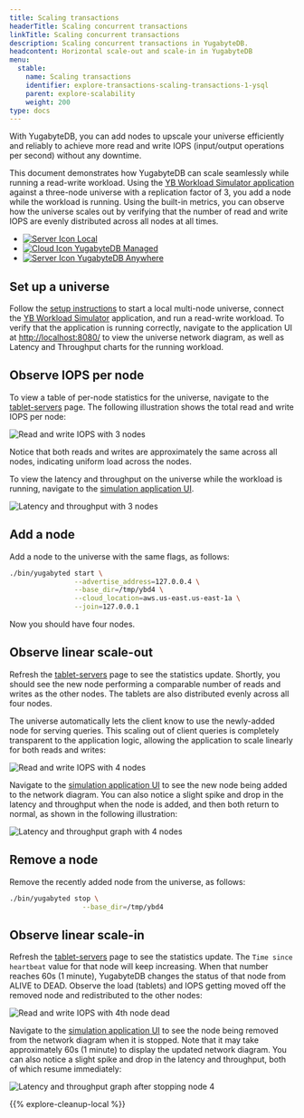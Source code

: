 ```yaml
---
title: Scaling transactions
headerTitle: Scaling concurrent transactions
linkTitle: Scaling concurrent transactions
description: Scaling concurrent transactions in YugabyteDB.
headcontent: Horizontal scale-out and scale-in in YugabyteDB
menu:
  stable:
    name: Scaling transactions
    identifier: explore-transactions-scaling-transactions-1-ysql
    parent: explore-scalability
    weight: 200
type: docs
---
```


With YugabyteDB, you can add nodes to upscale your universe efficiently and reliably to achieve more read and write IOPS (input/output operations per second) without any downtime.

This document demonstrates how YugabyteDB can scale seamlessly while running a read-write workload. Using the [YB Workload Simulator application](https://github.com/YugabyteDB-Samples/yb-workload-simulator) against a three-node universe with a replication factor of 3, you add a node while the workload is running. Using the built-in metrics, you can observe how the universe scales out by verifying that the number of read and write IOPS are evenly distributed across all nodes at all times.

<ul class="nav nav-tabs-alt nav-tabs-yb"  data-target="ybdb">
  <li>
    <a href="../scaling-transactions/" class="nav-link active">
      <img src="/icons/database.svg" alt="Server Icon">
      Local
    </a>
  </li>
  <li>
    <a href="../scaling-transactions-cloud/" class="nav-link">
      <img src="/icons/cloud.svg" alt="Cloud Icon">
      YugabyteDB Managed
    </a>
  </li>
  <li>
    <a href="../scaling-transactions-yba/" class="nav-link">
      <img src="/icons/server.svg" alt="Server Icon">
      YugabyteDB Anywhere
    </a>
  </li>
</ul>

## Set up a universe

Follow the [setup instructions](../../#set-up-yugabytedb-universe) to start a local multi-node universe, connect the [YB Workload Simulator](../../#set-up-yb-workload-simulator) application, and run a read-write workload. To verify that the application is running correctly, navigate to the application UI at <http://localhost:8080/> to view the universe network diagram, as well as Latency and Throughput charts for the running workload.

## Observe IOPS per node

To view a table of per-node statistics for the universe, navigate to the [tablet-servers](http://127.0.0.1:7000/tablet-servers) page. The following illustration shows the total read and write IOPS per node:

![Read and write IOPS with 3 nodes](/images/ce/transactions_observe1.png)

Notice that both reads and writes are approximately the same across all nodes, indicating uniform load across the nodes.

To view the latency and throughput on the universe while the workload is running, navigate to the [simulation application UI](http://127.0.0.1:8080/).

![Latency and throughput with 3 nodes](/images/ce/simulation-graph.png)

## Add a node

Add a node to the universe with the same flags, as follows:

```sh
./bin/yugabyted start \
                --advertise_address=127.0.0.4 \
                --base_dir=/tmp/ybd4 \
                --cloud_location=aws.us-east.us-east-1a \
                --join=127.0.0.1
```

Now you should have four nodes.

## Observe linear scale-out

Refresh the [tablet-servers](http://127.0.0.1:7000/tablet-servers) page to see the statistics update. Shortly, you should see the new node performing a comparable number of reads and writes as the other nodes. The tablets are also distributed evenly across all four nodes.

The universe automatically lets the client know to use the newly-added node for serving queries. This scaling out of client queries is completely transparent to the application logic, allowing the application to scale linearly for both reads and writes:

![Read and write IOPS with 4 nodes](/images/ce/add-node-ybtserver.png)

Navigate to the [simulation application UI](http://127.0.0.1:8080/) to see the new node being added to the network diagram. You can also notice a slight spike and drop in the latency and throughput when the node is added, and then both return to normal, as shown in the following illustration:

![Latency and throughput graph with 4 nodes](/images/ce/add-node-graph.png)

## Remove a node

Remove the recently added node from the universe, as follows:

```sh
./bin/yugabyted stop \
                  --base_dir=/tmp/ybd4
```

## Observe linear scale-in

Refresh the [tablet-servers](http://127.0.0.1:7000/tablet-servers) page to see the statistics update. The `Time since heartbeat` value for that node will keep increasing. When that number reaches 60s (1 minute), YugabyteDB changes the status of that node from ALIVE to DEAD. Observe the load (tablets) and IOPS getting moved off the removed node and redistributed to the other nodes:

![Read and write IOPS with 4th node dead](/images/ce/stop-node-ybtserver.png)

Navigate to the [simulation application UI](http://127.0.0.1:8080/) to see the node being removed from the network diagram when it is stopped. Note that it may take approximately 60s (1 minute) to display the updated network diagram. You can also notice a slight spike and drop in the latency and throughput, both of which resume immediately:

![Latency and throughput graph after stopping node 4](/images/ce/stop-node-graph.png)

{{% explore-cleanup-local %}}
